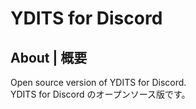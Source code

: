 
# YDITS for Discord

## About | 概要

Open source version of YDITS for Discord.  
YDITS for Discord のオープンソース版です。
